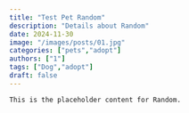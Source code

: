 ```yaml
---
title: "Test Pet Random"
description: "Details about Random"
date: 2024-11-30
image: "/images/posts/01.jpg"
categories: ["pets","adopt"]
authors: ["1"]
tags: ["Dog","adopt"]
draft: false
---
```

    This is the placeholder content for Random.